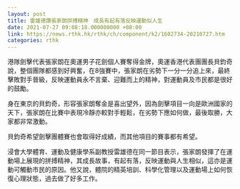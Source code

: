 ```yaml
---
layout: post
title: 雷雄德讚張家朗拼搏精神　成長有起有落反映運動似人生
date: 2021-07-27 09:08:18.000000000 +08:00
link: https://news.rthk.hk/rthk/ch/component/k2/1602734-20210727.htm
categories: rthk
---
```


港隊劍擊代表張家朗在奧運男子花劍個人賽奪得金牌，奧運香港代表團團長貝鈞奇說，整個團隊都感到好興奮，在8強賽中，張家朗在劣勢下一分一分追上來，最終擊敗對手晉級，反映運動員永不言棄、迎難而上的精神，對運動員及市民都是很好的鼓勵。

身在東京的貝鈞奇，形容張家朗奪金是喜出望外，因為劍擊項目一向是歐洲國家的天下，張家朗在比賽中表現冷靜亦較對手輕鬆，在劣勢下應如何做，最後取勝，大家都非常激動。 

貝鈞奇希望劍擊團體賽也會取得好成績，而其他項目的賽事都有希望。

浸會大學體育、運動及健康學系副教授雷雄德在同一節目表示，張家朗發揮了在運動場上展現的拼搏精神，其成長故事，有起有落，反映運動與人生相似，這亦是運動可觸動市民的原因。他又說，體院的精英培訓、科學化管理以及運動場上如何恢復心理狀態，過去做了好多工作。
